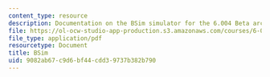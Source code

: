 ```yaml
---
content_type: resource
description: Documentation on the BSim simulator for the 6.004 Beta architecture.
file: https://ol-ocw-studio-app-production.s3.amazonaws.com/courses/6-004-computation-structures-spring-2009/9082ab67c9d6bf44cdd39737b382b790_MIT6_004s09_lab_tool_bsim.pdf
file_type: application/pdf
resourcetype: Document
title: BSim
uid: 9082ab67-c9d6-bf44-cdd3-9737b382b790
---
```

